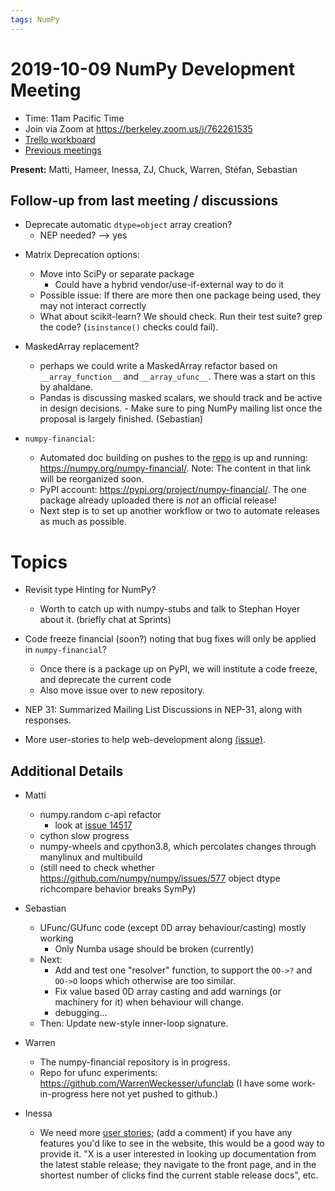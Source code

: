 ```yaml
---
tags: NumPy
---
```


# 2019-10-09 NumPy Development Meeting

- Time: 11am Pacific Time
- Join via Zoom at https://berkeley.zoom.us/j/762261535
- [Trello workboard](https://trello.com/b/Azg4fYZH/numpy-at-bids)
- [Previous meetings](https://github.com/numpy/archive/tree/master/status_meetings)

**Present:** Matti, Hameer, Inessa, ZJ, Chuck, Warren, Stéfan, Sebastian


## Follow-up from last meeting / discussions

- Deprecate automatic `dtype=object` array creation?
  - NEP needed? --> yes

* Matrix Deprecation options:
    * Move into SciPy or separate package
        * Could have a hybrid vendor/use-if-external way to do it
    * Possible issue: If there are more then one package being used, they may not interact correctly
    * What about scikit-learn? We should check. Run their test suite? grep the code?
      (`isinstance()` checks could fail).

* MaskedArray replacement?
  - perhaps we could write a MaskedArray refactor based on `__array_function__` and `__array_ufunc__`. There was a start on this by ahaldane.
  - Pandas is discussing masked scalars, we should track and be active in design decisions.
        - Make sure to ping NumPy mailing list once the proposal is largely finished. (Sebastian)

* `numpy-financial`: 
   * Automated doc building on pushes to the [repo](https://github.com/numpy/numpy-financial) is up and running: https://numpy.org/numpy-financial/. Note: The content in that link will be reorganized soon.
   * PyPI account: https://pypi.org/project/numpy-financial/.  The one package already uploaded there is *not* an official release!
   * Next step is to set up another workflow or two to automate releases as much as possible.


# Topics

* Revisit type Hinting for NumPy?
    - Worth to catch up with numpy-stubs and talk to Stephan Hoyer about it. (briefly chat at Sprints)

* Code freeze financial (soon?) noting that bug fixes will only be applied in `numpy-financial`?
    - Once there is a package up on PyPI, we will institute a code freeze, and deprecate the current code
    - Also move issue over to new repository.

* NEP 31: Summarized Mailing List Discussions in NEP-31, along with responses.

* More user-stories to help web-development along [(issue)](https://github.com/numpy/numpy.org/issues/42).


## Additional Details

- Matti
  - numpy.random c-api refactor
    - look at [issue 14517](https://github.com/numpy/numpy/issues/14517)
  - cython slow progress
  - numpy-wheels and cpython3.8, which percolates changes through manylinux and multibuild
  - (still need to check whether https://github.com/numpy/numpy/issues/577 object dtype richcompare behavior breaks SymPy)

- Sebastian
    - UFunc/GUfunc code (except 0D array behaviour/casting) mostly working
        - Only Numba usage should be broken (currently)
    - Next:
        - Add and test one "resolver" function, to support the `OO->?` and `OO->O` loops which otherwise are too similar.
        - Fix value based 0D array casting and add warnings (or machinery for it) when behaviour will change.
        - debugging...
    - Then: Update new-style inner-loop signature.

- Warren

  - The numpy-financial repository is in progress.
  - Repo for ufunc experiments: https://github.com/WarrenWeckesser/ufunclab (I have some work-in-progress here not yet pushed to github.)

- Inessa

  - We need more [user stories](https://github.com/numpy/numpy.org/issues/42); (add a comment) if you have any features you'd like to see in the website, this would be a good way to provide it. "X is a user interested in looking up documentation from the latest stable release; they navigate to the front page, and in the shortest number of clicks find the current stable release docs", etc.

